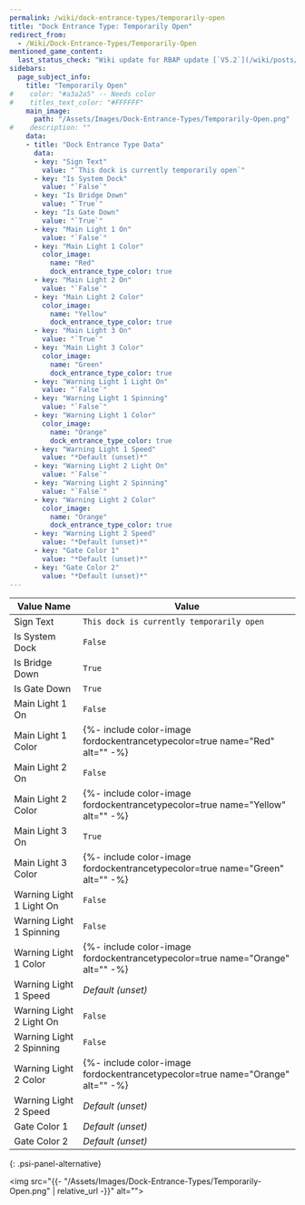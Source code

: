 ```yaml
---
permalink: /wiki/dock-entrance-types/temporarily-open
title: "Dock Entrance Type: Temporarily Open"
redirect_from:
  - /Wiki/Dock-Entrance-Types/Temporarily-Open
mentioned_game_content:
  last_status_check: "Wiki update for RBAP update [`V5.2`](/wiki/posts/update-log/5-2-0)"
sidebars:
  page_subject_info:
    title: "Temporarily Open"
#    color: "#a3a2a5" -- Needs color
#    titles_text_color: "#FFFFFF"
    main_image:
      path: "/Assets/Images/Dock-Entrance-Types/Temporarily-Open.png"
#    description: ""
    data:
    - title: "Dock Entrance Type Data"
      data:
      - key: "Sign Text"
        value: "`This dock is currently temporarily open`"
      - key: "Is System Dock"
        value: "`False`"
      - key: "Is Bridge Down"
        value: "`True`"
      - key: "Is Gate Down"
        value: "`True`"
      - key: "Main Light 1 On"
        value: "`False`"
      - key: "Main Light 1 Color"
        color_image:
          name: "Red"
          dock_entrance_type_color: true
      - key: "Main Light 2 On"
        value: "`False`"
      - key: "Main Light 2 Color"
        color_image:
          name: "Yellow"
          dock_entrance_type_color: true
      - key: "Main Light 3 On"
        value: "`True`"
      - key: "Main Light 3 Color"
        color_image:
          name: "Green"
          dock_entrance_type_color: true
      - key: "Warning Light 1 Light On"
        value: "`False`"
      - key: "Warning Light 1 Spinning"
        value: "`False`"
      - key: "Warning Light 1 Color"
        color_image:
          name: "Orange"
          dock_entrance_type_color: true
      - key: "Warning Light 1 Speed"
        value: "*Default (unset)*"
      - key: "Warning Light 2 Light On"
        value: "`False`"
      - key: "Warning Light 2 Spinning"
        value: "`False`"
      - key: "Warning Light 2 Color"
        color_image:
          name: "Orange"
          dock_entrance_type_color: true
      - key: "Warning Light 2 Speed"
        value: "*Default (unset)*"
      - key: "Gate Color 1"
        value: "*Default (unset)*"
      - key: "Gate Color 2"
        value: "*Default (unset)*"
---
```




| Value Name               | Value |
|-|-|
| Sign Text                | `This dock is currently temporarily open` |
| Is System Dock           | `False` |
| Is Bridge Down           | `True` |
| Is Gate Down             | `True` |
| Main Light 1 On          | `False` |
| Main Light 1 Color       | {%- include color-image fordockentrancetypecolor=true name="Red" alt="" -%} |
| Main Light 2 On          | `False` |
| Main Light 2 Color       | {%- include color-image fordockentrancetypecolor=true name="Yellow" alt="" -%} |
| Main Light 3 On          | `True` |
| Main Light 3 Color       | {%- include color-image fordockentrancetypecolor=true name="Green" alt="" -%} |
| Warning Light 1 Light On | `False` |
| Warning Light 1 Spinning | `False` |
| Warning Light 1 Color    | {%- include color-image fordockentrancetypecolor=true name="Orange" alt="" -%} |
| Warning Light 1 Speed    | *Default (unset)* |
| Warning Light 2 Light On | `False` |
| Warning Light 2 Spinning | `False` |
| Warning Light 2 Color    | {%- include color-image fordockentrancetypecolor=true name="Orange" alt="" -%} |
| Warning Light 2 Speed    | *Default (unset)* |
| Gate Color 1             | *Default (unset)* |
| Gate Color 2             | *Default (unset)* |
{: .psi-panel-alternative}

<img src="{{- "/Assets/Images/Dock-Entrance-Types/Temporarily-Open.png" | relative_url -}}" alt="">